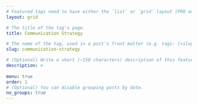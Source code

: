 ```yaml
---
# Featured tags need to have either the `list` or `grid` layout (PRO only).
layout: grid

# The title of the tag's page.
title: Communication Strategy

# The name of the tag, used in a post's front matter (e.g. tags: [<slug>]).
slug: communication-strategy

# (Optional) Write a short (~150 characters) description of this featured tag.
description: >
 
menu: true
order: 1
# (Optional) You can disable grouping posts by date.
no_groups: true
---
```

